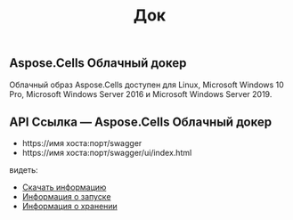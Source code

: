 ﻿---
title: Док
second_title: Aspose.Cells Cloud Documen
type: docs
url: /ru/docker-developer-guide/
aliases: [/docker/]
description: Aspose.Cells Облако
weight: 30
---
## Aspose.Cells Облачный докер

 Облачный образ Aspose.Cells доступен для Linux, Microsoft Windows 10 Pro, Microsoft Windows Server 2016 и Microsoft Windows Server 2019.



## API Ссылка — Aspose.Cells Облачный докер

- https://имя хоста:порт/swagger
- https://имя хоста:порт/swagger/ui/index.html

видеть:
- [Скачать информацию](/cells/ru/docker/downloads/) 
- [Информация о запуске](/cells/ru/docker/run/) 
- [Информация о хранении](/cells/ru/docker/storage/) 
